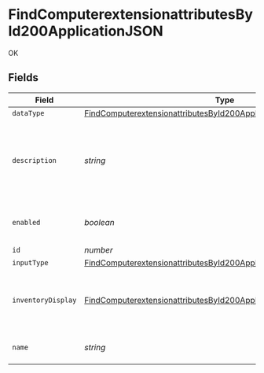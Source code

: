 # FindComputerextensionattributesById200ApplicationJSON

OK


## Fields

| Field                                                                                                                                                                     | Type                                                                                                                                                                      | Required                                                                                                                                                                  | Description                                                                                                                                                               | Example                                                                                                                                                                   |
| ------------------------------------------------------------------------------------------------------------------------------------------------------------------------- | ------------------------------------------------------------------------------------------------------------------------------------------------------------------------- | ------------------------------------------------------------------------------------------------------------------------------------------------------------------------- | ------------------------------------------------------------------------------------------------------------------------------------------------------------------------- | ------------------------------------------------------------------------------------------------------------------------------------------------------------------------- |
| `dataType`                                                                                                                                                                | [FindComputerextensionattributesById200ApplicationJSONDataType](../../models/operations/findcomputerextensionattributesbyid200applicationjsondatatype.md)                 | :heavy_minus_sign:                                                                                                                                                        | N/A                                                                                                                                                                       |                                                                                                                                                                           |
| `description`                                                                                                                                                             | *string*                                                                                                                                                                  | :heavy_minus_sign:                                                                                                                                                        | Description of the extension attribute                                                                                                                                    | Number of charge cycles logged on the current battery                                                                                                                     |
| `enabled`                                                                                                                                                                 | *boolean*                                                                                                                                                                 | :heavy_minus_sign:                                                                                                                                                        | Only applicable to script input type                                                                                                                                      | true                                                                                                                                                                      |
| `id`                                                                                                                                                                      | *number*                                                                                                                                                                  | :heavy_minus_sign:                                                                                                                                                        | N/A                                                                                                                                                                       | 1                                                                                                                                                                         |
| `inputType`                                                                                                                                                               | [FindComputerextensionattributesById200ApplicationJSONInputType](../../models/operations/findcomputerextensionattributesbyid200applicationjsoninputtype.md)               | :heavy_minus_sign:                                                                                                                                                        | N/A                                                                                                                                                                       |                                                                                                                                                                           |
| `inventoryDisplay`                                                                                                                                                        | [FindComputerextensionattributesById200ApplicationJSONInventoryDisplay](../../models/operations/findcomputerextensionattributesbyid200applicationjsoninventorydisplay.md) | :heavy_minus_sign:                                                                                                                                                        | Category in which to display the extension attribute in Jamf Pro                                                                                                          |                                                                                                                                                                           |
| `name`                                                                                                                                                                    | *string*                                                                                                                                                                  | :heavy_check_mark:                                                                                                                                                        | Extension attribute name                                                                                                                                                  | Battery Cycle Count                                                                                                                                                       |